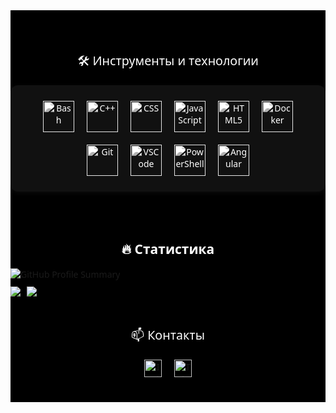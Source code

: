 <div align="center" style="font-family: 'Segoe UI', Roboto, sans-serif; color: #fff; background: #000; padding: 40px 0;">

  <!-- Инструменты -->
  <section style="margin-bottom: 48px;"> 
    <h3 style="font-size: 1.4em; font-weight: 500; color: #fff; margin-bottom: 20px;">🛠 Инструменты и технологии</h3>  
    <div style="display: flex; flex-wrap: wrap; gap: 20px; justify-content: center; background: #111; padding: 25px 20px; border-radius: 12px; box-shadow: 0 2px 8px rgba(255,255,255,0.05);"> 
      <!-- Чёрно-белые иконки -->
      <img src="https://skillicons.dev/icons?i=bash" title="Bash" alt="Bash" width="50" height="50" style="filter: grayscale(100%) brightness(120%);" />
      <img src="https://skillicons.dev/icons?i=cpp" title="C++" alt="C++" width="50" height="50" style="filter: grayscale(100%) brightness(120%);" />
      <img src="https://skillicons.dev/icons?i=css" title="CSS3" alt="CSS" width="50" height="50" style="filter: grayscale(100%) brightness(120%);" />
      <img src="https://skillicons.dev/icons?i=js" title="JavaScript" alt="JavaScript" width="50" height="50" style="filter: grayscale(100%) brightness(120%);" />
      <img src="https://skillicons.dev/icons?i=html" title="HTML5" alt="HTML5" width="50" height="50" style="filter: grayscale(100%) brightness(120%);" />
      <img src="https://skillicons.dev/icons?i=docker" title="Docker" alt="Docker" width="50" height="50" style="filter: grayscale(100%) brightness(120%);" />
      <img src="https://skillicons.dev/icons?i=git" title="Git" alt="Git" width="50" height="50" style="filter: grayscale(100%) brightness(120%);" />
      <img src="https://skillicons.dev/icons?i=vscode" title="VSCode" alt="VSCode" width="50" height="50" style="filter: grayscale(100%) brightness(120%);" />
      <img src="https://skillicons.dev/icons?i=powershell" title="PowerShell" alt="PowerShell" width="50" height="50" style="filter: grayscale(100%) brightness(120%);" />
      <img src="https://skillicons.dev/icons?i=angular" title="Angular" alt="Angular" width="50" height="50" style="filter: grayscale(100%) brightness(120%);" />
    </div>
  </section>

  <!-- Статистика -->
  <div id="stats" align="center" style="display: flex; flex-direction: column;">
    <h2 style="color: #fff;">🔥 Статистика</h2>
    <a style="display: flex; align-items: center;">
        <img src="https://github-profile-summary-cards.vercel.app/api/cards/profile-details?username=alixanov&theme=github_dark" alt="GitHub Profile Summary" style="margin-bottom: 10px;" />
    </a>
    <a style="display: flex;">
        <img src="https://github-profile-summary-cards.vercel.app/api/cards/repos-per-language?username=alixanov&theme=github_dark" style="margin-right: 10px;">
        <img src="https://github-profile-summary-cards.vercel.app/api/cards/stats?username=alixanov&theme=github_dark">
    </a>
  </div>

  <!-- Контакты -->
  <section style="margin-top: 48px;">
    <h3 style="font-size: 1.4em; font-weight: 500; color: #fff; margin-bottom: 20px;">📫 Контакты</h3>
    <div style="display: flex; gap: 20px; justify-content: center;">
      <a href="https://www.instagram.com/alikhanov.13/" style="text-decoration: none;">
        <img src="https://img.shields.io/badge/Instagram-1a1a1a?style=flat-square&logo=instagram&logoColor=white" alt="Instagram" height="28">
      </a>
      <a href="https://t.me/alikhanov13" style="text-decoration: none;">
        <img src="https://img.shields.io/badge/Telegram-1a1a1a?style=flat-square&logo=telegram&logoColor=white" alt="Telegram" height="28">
      </a>
    </div>
  </section>
</div>
